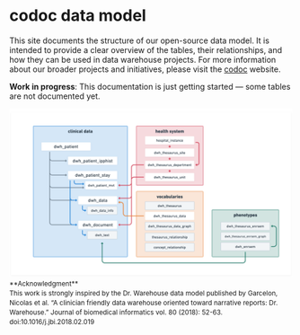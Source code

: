 # codoc data model

This site documents the structure of our open-source data model. 
It is intended to provide a clear overview of the tables, their relationships, and how they can be used in data warehouse projects. 
For more information about our broader projects and initiatives, please visit the <a href="https://www.codoc.co/fr" target="_blank">codoc</a> website.

**Work in progress**: This documentation is just getting started — some tables are not documented yet.


<img src="assets/diagram.png" style="width:1000px;"/>


<small>
**Acknowledgment** <br>
This work is strongly inspired by the Dr. Warehouse data model published by Garcelon, Nicolas et al. “A clinician friendly data warehouse oriented toward narrative reports: Dr. Warehouse.” Journal of biomedical informatics vol. 80 (2018): 52-63. doi:10.1016/j.jbi.2018.02.019
</small>